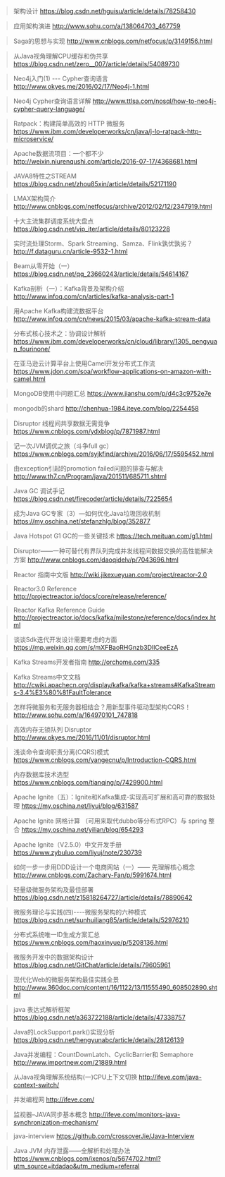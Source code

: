 > 架构设计
> https://blog.csdn.net/hguisu/article/details/78258430

> 应用架构演进
> http://www.sohu.com/a/138064703_467759

> Saga的思想与实现
> http://www.cnblogs.com/netfocus/p/3149156.html <br>

> 从Java视角理解CPU缓存和伪共享
> https://blog.csdn.net/zero__007/article/details/54089730 <br>

> Neo4j入门(1) --- Cypher查询语言
> http://www.okyes.me/2016/02/17/Neo4j-1.html <br>

> Neo4j Cypher查询语言详解
> http://www.ttlsa.com/nosql/how-to-neo4j-cypher-query-language/ <br>

> Ratpack：构建简单高效的 HTTP 微服务
> https://www.ibm.com/developerworks/cn/java/j-lo-ratpack-http-microservice/ <br>

> Apache数据流项目：一个都不少
> http://weixin.niurenqushi.com/article/2016-07-17/4368681.html <br>

> JAVA8特性之STREAM
> https://blog.csdn.net/zhou85xin/article/details/52171190 <br>

> LMAX架构简介
> http://www.cnblogs.com/netfocus/archive/2012/02/12/2347919.html <br>

> 十大主流集群调度系统大盘点
> https://blog.csdn.net/vip_iter/article/details/80123228 <br>

> 实时流处理Storm、Spark Streaming、Samza、Flink孰优孰劣？
> http://f.dataguru.cn/article-9532-1.html <br>

> Beam从零开始（一）
> https://blog.csdn.net/qq_23660243/article/details/54614167 <br>

> Kafka剖析（一）：Kafka背景及架构介绍
> http://www.infoq.com/cn/articles/kafka-analysis-part-1 <br>

> 用Apache Kafka构建流数据平台
> http://www.infoq.com/cn/news/2015/03/apache-kafka-stream-data <br>

> 分布式核心技术之：协调设计解析
> https://www.ibm.com/developerworks/cn/cloud/library/1305_pengyuan_fourinone/ <br>

> 在亚马逊云计算平台上使用Camel开发分布式工作流
> https://www.jdon.com/soa/workflow-applications-on-amazon-with-camel.html <br>

> MongoDB使用中问题汇总
> https://www.jianshu.com/p/d4c3c9752e7e <br>

> mongodb的shard
> http://chenhua-1984.iteye.com/blog/2254458 <br>

> Disruptor 线程间共享数据无需竞争
> https://www.cnblogs.com/ydxblog/p/7871987.html <br>

> 记一次JVM调优之旅（斗争full gc）
> https://www.cnblogs.com/syjkfind/archive/2016/06/17/5595452.html <br>

> 由exception引起的promotion failed问题的排查与解决
> http://www.th7.cn/Program/java/201511/685711.shtml <br>

> Java GC 调试手记
> https://blog.csdn.net/firecoder/article/details/7225654 <br>

> 成为Java GC专家（3）—如何优化Java垃圾回收机制
> https://my.oschina.net/stefanzhlg/blog/352877 <br>

> Java Hotspot G1 GC的一些关键技术
> https://tech.meituan.com/g1.html <br>

> Disruptor——一种可替代有界队列完成并发线程间数据交换的高性能解决方案
> http://www.cnblogs.com/daoqidelv/p/7043696.html <br>

> Reactor 指南中文版
> http://wiki.jikexueyuan.com/project/reactor-2.0 <br>

> Reactor3.0 Reference
> http://projectreactor.io/docs/core/release/reference/ <br>

> Reactor Kafka Reference Guide
> http://projectreactor.io/docs/kafka/milestone/reference/docs/index.html <br>

> 谈谈Sdk迭代开发设计需要考虑的方面
> https://mp.weixin.qq.com/s/mXFBaoRHGnzb3DIlCeeEzA <br>

> Kafka Streams开发者指南
> http://orchome.com/335 <br>

> Kafka Streams中文文档
> http://cwiki.apachecn.org/display/kafka/kafka+streams#KafkaStreams-3.4%E3%80%81FaultTolerance <br>

> 怎样将微服务和无服务器相结合？用新型事件驱动型架构CQRS！
> http://www.sohu.com/a/164970101_747818 <br>

> 高效内存无锁队列 Disruptor
> http://www.okyes.me/2016/11/01/disruptor.html <br>

> 浅谈命令查询职责分离(CQRS)模式
> https://www.cnblogs.com/yangecnu/p/Introduction-CQRS.html <br>

> 内存数据库技术选型
> https://www.cnblogs.com/tianqing/p/7429900.html <br>

> Apache Ignite（五）：Ignite和Kafka集成-实现高可扩展和高可靠的数据处理
> https://my.oschina.net/liyuj/blog/631587 <br>

> Apache Ignite 网格计算 （可用来取代dubbo等分布式RPC）与 spring 整合
> https://my.oschina.net/yilian/blog/654293 <br>

> Apache Ignite（V2.5.0）中文开发手册
> https://www.zybuluo.com/liyuj/note/230739 <br>

> 如何一步一步用DDD设计一个电商网站（一）—— 先理解核心概念
> http://www.cnblogs.com/Zachary-Fan/p/5991674.html <br>

> 轻量级微服务架构及最佳部署
> https://blog.csdn.net/z15818264727/article/details/78890642 <br>

> 微服务理论与实践(四)----微服务架构的六种模式
> https://blog.csdn.net/sunhuiliang85/article/details/52976210 <br>

> 分布式系统唯一ID生成方案汇总
> https://www.cnblogs.com/haoxinyue/p/5208136.html <br>

> 微服务开发中的数据架构设计
> https://blog.csdn.net/GitChat/article/details/79605961 <br>

> 现代化Web的微服务架构最佳实践全景
> http://www.360doc.com/content/16/1122/13/11555490_608502890.shtml <br>

> java 表达式解析框架
> https://blog.csdn.net/a363722188/article/details/47338757 <br>

> Java的LockSupport.park()实现分析
> https://blog.csdn.net/hengyunabc/article/details/28126139 <br>

> Java并发编程：CountDownLatch、CyclicBarrier和 Semaphore
> http://www.importnew.com/21889.html <br>

> 从Java视角理解系统结构(一)CPU上下文切换
> http://ifeve.com/java-context-switch/ <br>

> 并发编程网
> http://ifeve.com/ <br>

> 监视器–JAVA同步基本概念
> http://ifeve.com/monitors-java-synchronization-mechanism/ <br>

> java-interview
> https://github.com/crossoverJie/Java-Interview <br>

> Java JVM 内存泄露——全解析和处理办法
> https://www.cnblogs.com/ixenos/p/5674702.html?utm_source=itdadao&utm_medium=referral <br>
